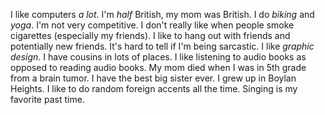 I like computers _a lot_. I'm _half_ British, my mom was British. I do _biking_ and _yoga_. I'm not very competitive. I don't really like when people smoke cigarettes (especially my friends). I like to hang out with friends and potentially new friends. It's hard to tell if I'm being sarcastic. I like _graphic design_. I have cousins in lots of places. I like listening to audio books as opposed to reading audio books. My mom died when I was in 5th grade from a brain tumor. I have the best big sister ever. I grew up in Boylan Heights. I like to do random foreign accents all the time. Singing is my favorite past time.
